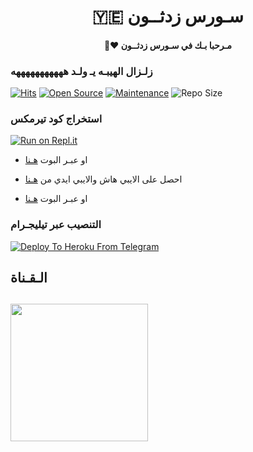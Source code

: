 <h1 align="center"><b>🇾🇪 سـورس زدثــون  </b></h1>
<h4 align="center">🧸♥ مـرحبا بـك في سـورس زدثــون</h4>

### زلـزال الهيبـه يـ ولـد هههههههههههه  ##

[![Hits](https://hits.seeyoufarm.com/api/count/incr/badge.svg?url=https%3A%2F%2Fgithub.com%2FZedThon%2FZED_USERBOT&count_bg=%2379C83D&title_bg=%23555555&icon=&icon_color=%23E7E7E7&title=hits&edge_flat=false)](https://github.com/ma5946442/ZED_USERBOT)
[![Open Source](https://badges.frapsoft.com/os/v2/open-source.png?v=103)](https://github.com/ellerbrock/open-source-badges/)
[![Maintenance](https://img.shields.io/badge/Maintained%3F-yes-green?&style=flat-square)](https://GitHub.com/ZedThon/ZED_USERBOT/graphs/commit-activity) 
![Repo Size](https://img.shields.io/github/repo-size/ZedThon/ZED_USERBOT?&style=flat-square&logo=github)


### استخراج كود تيرمكس  ##
[![Run on Repl.it](https://repl.it/badge/github/STARKGANG/friday)](https://replit.com/@ZTHONAR/stringsession)
- او عبـر البوت  [هـنا](https://t.me/Zedthonnbot)    

- احصل على الايبي هاش والايبي ايدي من  [هـنا](https://my.telegram.org/)    
- او عبـر البوت  [هـنا](https://t.me/TeleORG_Bot)    
### التنصيب عبر تيليجـرام ##
[![Deploy To Heroku From Telegram](https://www.herokucdn.com/deploy/button.svg)](https://telegram.dog/XTZ_HerokuBot?start=https://github.com/Zedthon/ZedHeroku)

## الـقـناة ##
   <a href="https://t.me/ZedThon"><img src="https://img.shields.io/badge/Source%20Dev%3F-here-inactive?&style=plastic?&logo=telegram" width=220px></a></p>
 - 
